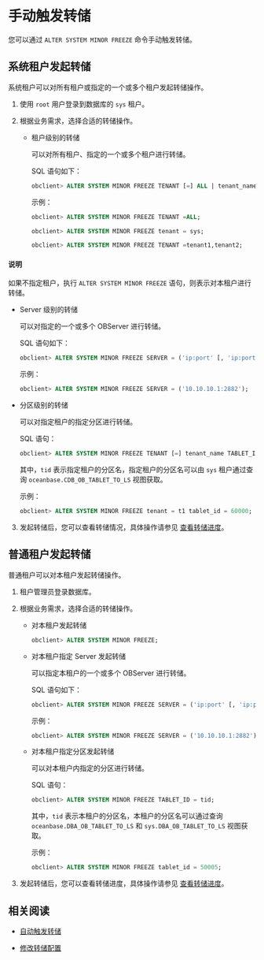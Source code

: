 # 手动触发转储

您可以通过 `ALTER SYSTEM MINOR FREEZE` 命令手动触发转储。

## 系统租户发起转储

系统租户可以对所有租户或指定的一个或多个租户发起转储操作。

1. 使用 `root` 用户登录到数据库的 `sys` 租户。

2. 根据业务需求，选择合适的转储操作。

   * 租户级别的转储

      可以对所有租户、指定的一个或多个租户进行转储。

      SQL 语句如下：

      ```sql
      obclient> ALTER SYSTEM MINOR FREEZE TENANT [=] ALL | tenant_name [, tenant_name ...];
      ```

      示例：

      ```sql
      obclient> ALTER SYSTEM MINOR FREEZE TENANT =ALL;

      obclient> ALTER SYSTEM MINOR FREEZE tenant = sys;

      obclient> ALTER SYSTEM MINOR FREEZE TENANT =tenant1,tenant2;

      ```

  <main id="notice" type='explain'>
    <h4>说明</h4>
    <p>如果不指定租户，执行 <code>ALTER SYSTEM MINOR FREEZE</code> 语句，则表示对本租户进行转储。</p>
  </main>

   * Server 级别的转储

       可以对指定的一个或多个 OBServer 进行转储。

       SQL 语句如下：

       ```sql
       obclient> ALTER SYSTEM MINOR FREEZE SERVER = ('ip:port' [, 'ip:port'...]);
       ```

       示例：

       ```sql
       obclient> ALTER SYSTEM MINOR FREEZE SERVER = ('10.10.10.1:2882');
       ```

   * 分区级别的转储

      可以对指定租户的指定分区进行转储。

      SQL 语句：

      ```sql
      obclient> ALTER SYSTEM MINOR FREEZE TENANT [=] tenant_name TABLET_ID = tid;
      ```

      其中，`tid` 表示指定租户的分区名，指定租户的分区名可以由 `sys` 租户通过查询  `oceanbase.CDB_OB_TABLET_TO_LS` 视图获取。

      示例：

      ```sql
      obclient> ALTER SYSTEM MINOR FREEZE tenant = t1 tablet_id = 60000;
      ```

3. 发起转储后，您可以查看转储情况，具体操作请参见 [查看转储进度](4.view-dump-information.md)。

## 普通租户发起转储

普通租户可以对本租户发起转储操作。

1. 租户管理员登录数据库。

2. 根据业务需求，选择合适的转储操作。

   * 对本租户发起转储

     ```sql
     obclient> ALTER SYSTEM MINOR FREEZE;
     ```

   * 对本租户指定 Server 发起转储

     可以指定本租户的一个或多个 OBServer 进行转储。

     SQL 语句如下：

     ```sql
     obclient> ALTER SYSTEM MINOR FREEZE SERVER = ('ip:port' [, 'ip:port'...]);
     ```

     示例：

     ```sql
     obclient> ALTER SYSTEM MINOR FREEZE SERVER = ('10.10.10.1:2882');
     ```

   * 对本租户指定分区发起转储

     可以对本租户内指定的分区进行转储。

     SQL 语句：

     ```sql
     obclient> ALTER SYSTEM MINOR FREEZE TABLET_ID = tid;
     ```

     其中，`tid` 表示本租户的分区名，本租户的分区名可以通过查询  `oceanbase.DBA_OB_TABLET_TO_LS` 和 `sys.DBA_OB_TABLET_TO_LS` 视图获取。

     示例：

     ```sql
     obclient> ALTER SYSTEM MINOR FREEZE tablet_id = 50005;
     ```

3. 发起转储后，您可以查看转储进度，具体操作请参见 [查看转储进度](4.view-dump-information.md)。

## 相关阅读

* [自动触发转储](../1.dump-management/2.automatically-trigger-dump.md)

* [修改转储配置](../1.dump-management/5.modify-dump-configuration.md)
